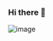 ### Hi there 👋

![image](https://user-images.githubusercontent.com/126342328/226880077-cb6fe675-2d8b-42ed-86ad-17e3cb078d7b.png)

